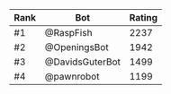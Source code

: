 Rank|Bot|Rating
---|---|---
#1|@RaspFish|2237
#2|@OpeningsBot|1942
#3|@DavidsGuterBot|1499
#4|@pawnrobot|1199
